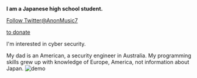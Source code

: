 <b>I am a Japanese high school student.</b>

<a href="https://twitter.com/AnonMusic7?ref_src=twsrc%5Etfw" class="twitter-follow-button" data-show-count="false">Follow Twitter@AnonMusic7</a>

<a href="https://www.paypal.com/paypalme/AnonM7" target="_blank">to donate</a>

I'm interested in cyber security.


My dad is an American, a security engineer in Australia.
My programming skills grew up with knowledge of Europe, America, not information about Japan.
![demo](https://camo.githubusercontent.com/7c7395fdd470ea43864e8d266e0383984b1be03681935fb65b527ab145e7548f/68747470733a2f2f692e696d6775722e636f6d2f73324344416c492e676966)


